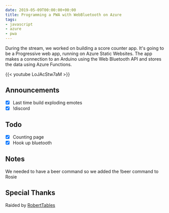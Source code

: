 ```yaml
---
date: 2019-05-09T00:00:00+00:00
title: Programming a PWA with WebBluetooth on Azure
tags:
- javascript
- azure
- pwa
---
```


During the stream, we worked on building a score counter app.  It's going to be a Progressive web app, running on Azure Static Websites. The app makes a connection to an Arduino using the Web Bluetooth API and stores the data using Azure Functions.

{{< youtube LoJAcStw7aM >}}

<!--more-->
## Announcements

- [X] Last time build exploding emotes
- [X] !discord

## Todo

- [X] Counting page
- [X] Hook up bluetooth

## Notes

We needed to have a beer command so we added the !beer command to Rosie

## Special Thanks

Raided by [RobertTables](https://twitch.tv/RobertTables)
